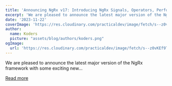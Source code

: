 ```yaml
---
title: 'Announcing NgRx v17: Introducing NgRx Signals, Operators, Performance Improvements, Workshops, and more!'
excerpt: 'We are pleased to announce the latest major version of the NgRx framework with some exciting new...'
date: '2023-11-22'
coverImage: 'https://res.cloudinary.com/practicaldev/image/fetch/s--z0vKEf9T--/c_imagga_scale,f_auto,fl_progressive,h_420,q_auto,w_1000/https://dev-to-uploads.s3.amazonaws.com/uploads/articles/9fp3nf59kpv96x82vtzy.png'
author:
  name: Koders
  picture: "assets/blog/authors/koders.png"
ogImage:
  url: 'https://res.cloudinary.com/practicaldev/image/fetch/s--z0vKEf9T--/c_imagga_scale,f_auto,fl_progressive,h_420,q_auto,w_1000/https://dev-to-uploads.s3.amazonaws.com/uploads/articles/9fp3nf59kpv96x82vtzy.png'
---
```


We are pleased to announce the latest major version of the NgRx framework with some exciting new...

[Read more](https://dev.to/ngrx/announcing-ngrx-v17-introducing-ngrx-signals-operators-performance-improvements-workshops-and-more-55e4)
